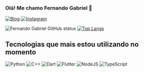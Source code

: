 ### Olá! Me chamo Fernando Gabriel 👋

[![Blog](https://img.shields.io/website?label=portfoliogbtech.netflify.app&style=for-the-badge&url=https://portfoliogbtech.netlify.app)](https://portfoliogbtech.netlify.app)
[![Instagram](https://img.shields.io/badge/Instagram-E4405F?style=for-the-badge&logo=instagram&logoColor=white)](https://instagram.com/fernandogabriel004)

![Fernando Gabriel GitHub status](https://github-readme-stats.vercel.app/api?username=fernandogabriel04&show_icons=true&theme=dracula)
[![Top Langs](https://github-readme-stats.vercel.app/api/top-langs/?username=fernandogabriel04&layout=donut)](https://github.com/anuraghazra/github-readme-stats)

## Tecnologias que mais estou utilizando no momento

![Python](https://img.shields.io/badge/Python-3776AB?style=for-the-badge&logo=python&logoColor=white)
![C++](https://img.shields.io/badge/C%2B%2B-00599C?style=for-the-badge&logo=c%2B%2B&logoColor=white)
![Dart](https://img.shields.io/badge/Dart-0175C2?style=for-the-badge&logo=dart&logoColor=white)
![Flutter](https://img.shields.io/badge/Flutter-02569B?style=for-the-badge&logo=flutter&logoColor=white)
![NodeJS](https://img.shields.io/badge/Node.js-43853D?style=for-the-badge&logo=node.js&logoColor=white)
![TypeScript](https://img.shields.io/badge/TypeScript-007ACC?style=for-the-badge&logo=typescript&logoColor=white)
